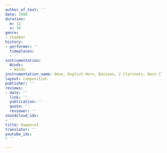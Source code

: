 ```yaml
---
author_of_text: ''
date: 1990
duration:
  m: 12
  s: 30
genre:
- Chamber
history:
- performer: ''
  timeplaces:
  - ''
instrumentation:
  Winds:
  - Winds
instrumentation_name: Oboe, English Horn, Bassoon, 2 Clarinets, Bass Clarinet
layout: composition
publisher: ''
reviews:
- date: ''
  link: ''
  publication: ''
  quote: ''
  reviewer: ''
soundcloud_ids:
- ''
title: Kapporot
translator: ''
youtube_ids:
- ''

---
```

